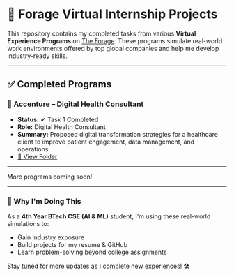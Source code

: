 # 🧠 Forage Virtual Internship Projects

This repository contains my completed tasks from various **Virtual Experience Programs** on [The Forage](https://www.theforage.com/). These programs simulate real-world work environments offered by top global companies and help me develop industry-ready skills.

---

## ✅ Completed Programs

### 🔹 Accenture – Digital Health Consultant

- **Status:** ✔ Task 1 Completed
- **Role:** Digital Health Consultant
- **Summary:** Proposed digital transformation strategies for a healthcare client to improve patient engagement, data management, and operations.
- [📂 View Folder](./Forage-Experience/Accenture-Digital-Health/)

---

More programs coming soon!

---

### 🚀 Why I'm Doing This

As a **4th Year BTech CSE (AI & ML)** student, I'm using these real-world simulations to:
- Gain industry exposure
- Build projects for my resume & GitHub
- Learn problem-solving beyond college assignments

Stay tuned for more updates as I complete new experiences! 🛠️
